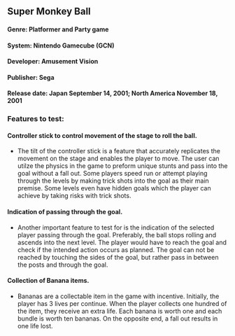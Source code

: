 ## Super Monkey Ball
#### Genre: Platformer and Party game
#### System: Nintendo Gamecube (GCN)
#### Developer: Amusement Vision
#### Publisher: Sega
#### Release date: Japan September 14, 2001; North America November 18, 2001

### Features to test: 
#### Controller stick to control movement of the stage to roll the ball.
* The tilt of the controller stick is a feature that accurately replicates the movement on the stage and enables the player to move. The user can utilze the physics in the game to preform unique stunts and pass into the goal without a fall out. Some players speed run or attempt playing through the levels by making trick shots into the goal as their main premise. Some levels even have hidden goals which the player can achieve by taking risks with trick shots. 

#### Indication of passing through the goal.
* Another important feature to test for is the indication of the selected player passing through the goal. Preferably, the ball stops rolling and ascends into the next level. The player would have to reach the goal and check if the intended action occurs as planned. The goal can not be reached by touching the sides of the goal, but rather pass in between the posts and through the goal.
#### Collection of Banana items. 
* Bananas are a collectable item in the game with incentive. Initially, the player has 3 lives per continue. When the player collects one hundred of the item, they receive an extra life. Each banana is worth one and each bundle is worth ten bananas. On the opposite end, a fall out results in one life lost. 
